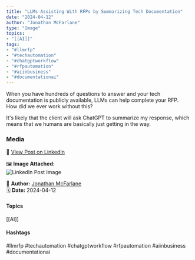 ```yaml
---
title: "LLMs Assisting With RFPs by Summarizing Tech Documentation"  
date: "2024-04-12"  
author: "Jonathan McFarlane"  
type: "Image"  
topics:  
- "[[AI]]"  
tags:  
- "#llmrfp"  
- "#techautomation"  
- "#chatgptworkflow"  
- "#rfpautomation"  
- "#aiinbusiness"  
- "#documentationai" 
---
```

When you have hundreds of questions to answer and your tech documentation is publicly available, LLMs can help complete your RFP.  
How did we ever work without this?

It's likely that the client will ask ChatGPT to summarize my response, which means that we humans are basically just getting in the way.

### Media

🔗 [View Post on LinkedIn](https://www.linkedin.com/feed/update/urn:li:activity:7184349682796576768)  
  
🖼 **Image Attached:**  
![LinkedIn Post Image](https://media.licdn.com/dms/image/v2/D5622AQHmRigUbQK9HQ/feedshare-shrink_800/feedshare-shrink_800/0/1712882442431?e=1744848000&v=beta&t=fE3Uv9tktgNlAcR_rVVjes9W9k7ahucIC_NGE2TOl7o)  
  
👤 **Author:** [Jonathan McFarlane](https://www.linkedin.com/in/jonathanmcfarlane/)  
🗓️ **Date:** 2024-04-12

#### Topics

[[AI]] 

#### Hashtags

#llmrfp #techautomation #chatgptworkflow #rfpautomation #aiinbusiness #documentationai
